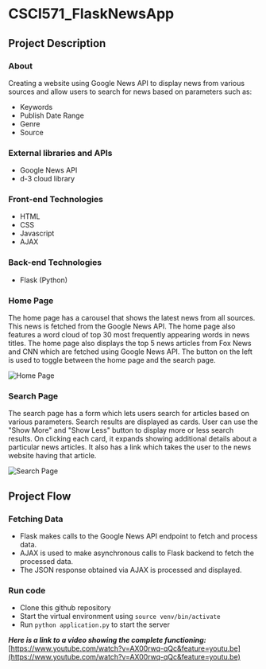 # CSCI571_FlaskNewsApp

## Project Description

### About
Creating a website using Google News API to display news from various sources and allow users to search for news based on parameters such as:

 - Keywords
 - Publish Date Range
 - Genre
 - Source

### External libraries and APIs

 - Google News API
 - d-3 cloud library

### Front-end Technologies

 - HTML
 - CSS
 - Javascript
 - AJAX

### Back-end Technologies

 - Flask (Python)
 
 ### Home Page
The home page has a carousel that shows the latest news from all sources. This news is fetched from the Google News API. The home page also features a word cloud of top 30 most frequently appearing words in news titles. 
The home page also displays the top 5 news articles from Fox News and CNN which are fetched using Google News API. 
The button on the left is used to toggle between the home page and the search page. 

 ![Home Page](https://i.ibb.co/nsqnKXJ/Screen-Shot-2020-05-10-at-22-50-53.png
)
 
### Search Page
The search page has a form which lets users search for articles based on various parameters. Search results are displayed as cards. User can use the "Show More" and "Show Less" button to display more or less search results. On clicking each card, it expands showing additional details about a particular news articles. It also has a link which takes the user to the news website having that article. 


![Search Page](https://i.ibb.co/7vqNRxy/Screen-Shot-2020-05-10-at-22-51-15.png)

## Project Flow

### Fetching Data

 - Flask makes calls to the Google News API endpoint to fetch and process data.
 - AJAX is used to make asynchronous calls to Flask backend to fetch the processed data. 
 - The JSON response obtained via AJAX is processed and displayed. 
 
 ### Run code
 - Clone this github repository
 - Start the virtual environment using `source venv/bin/activate`
 - Run `python application.py` to start the server


***Here is a link to a video showing the complete functioning:*** [https://www.youtube.com/watch?v=AX00rwq-qQc&feature=youtu.be](https://www.youtube.com/watch?v=AX00rwq-qQc&feature=youtu.be) 




